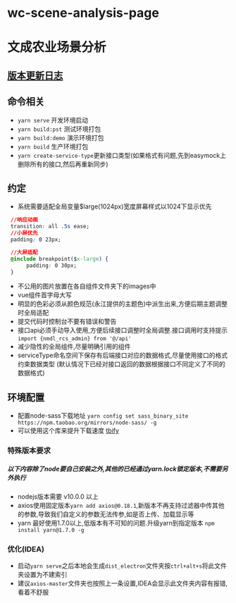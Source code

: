 # wc-scene-analysis-page
# 文成农业场景分析

## [版本更新日志](/CHANGELOG.md)

## 命令相关
* `yarn serve` 开发环境启动    
* `yarn build:pst` 测试环境打包    
* `yarn build:demo` 演示环境打包    
* `yarn build` 生产环境打包    
* `yarn create-service-type`更新接口类型(如果格式有问题,先到easymock上删除所有的接口,然后再重新同步)    

## 约定
* 系统需要适配全局变量$large(1024px)宽度屏幕样式以1024下显示优先
```css
 //响应动画
 transition: all .5s ease;
 //小屏优先
 padding: 0 23px;

 //大屏适配
 @include breakpoint($x-large) {
      padding: 0 30px;
 }
```
* 不公用的图片放置在各自组件文件夹下的images中
* vue组件首字母大写    
* 明显的色彩必须从颜色规范(永江提供的主题色)中派生出来,方便后期主题调整时全局适配
* 提交代码时控制台不要有错误和警告
* 接口api必须手动导入使用,方便后续接口调整时全局调整.接口调用时支持提示`import {nmdl_rcs_admin} from '@/api'`
* 减少隐性的全局组件,尽量明确引用的组件    
* serviceType命名空间下保存有后端接口对应的数据格式,尽量使用接口的格式约束数据类型 (默认情况下已经对接口返回的数据根据接口不同定义了不同的数据格式)   
 
## 环境配置
* 配置node-sass下载地址 `yarn config set sass_binary_site https://npm.taobao.org/mirrors/node-sass/ -g`
* 可以使用这个库来提升下载速度 [tbify](https://github.com/fjc0k/tbify)

### 特殊版本要求
##### 以下内容除了node要自己安装之外,其他的已经通过yarn.lock锁定版本,不需要另外执行
* nodejs版本需要 v10.0.0 以上
* axios使用固定版本`yarn add axios@0.18.1`,新版本不再支持过滤器中传其他的参数,导致我们自定义的参数无法传参,如是否上传、加载显示等
* yarn 最好使用1.7.0以上,低版本有不可知的问题.升级yarn到指定版本 `npm install yarn@1.7.0 -g`

### 优化(IDEA)
* 启动`yarn serve`之后本地会生成`dist_electron`文件夹按`ctrl+alt+s`将此文件夹设置为不建索引
* 建议`axios-master`文件夹也按照上一条设置,IDEA会显示此文件夹内容有报错,看着不舒服
